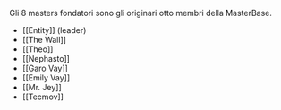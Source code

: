 Gli 8 masters fondatori sono gli originari otto membri della MasterBase.

- [[Entity]] (leader)
- [[The Wall]]
- [[Theo]]
- [[Nephasto]]
- [[Garo Vay]]
- [[Emily Vay]]
- [[Mr. Jey]]
- [[Tecmov]]